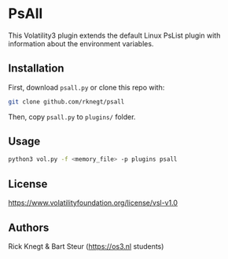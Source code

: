 # PsAll

This Volatility3 plugin extends the default Linux PsList plugin with information about the environment variables.


## Installation
First, download `psall.py` or clone this repo with:

```bash
git clone github.com/rknegt/psall
```
Then, copy `psall.py` to `plugins/` folder.

## Usage
```bash
python3 vol.py -f <memory_file> -p plugins psall
```

## License
https://www.volatilityfoundation.org/license/vsl-v1.0

## Authors
Rick Knegt & Bart Steur (https://os3.nl students)